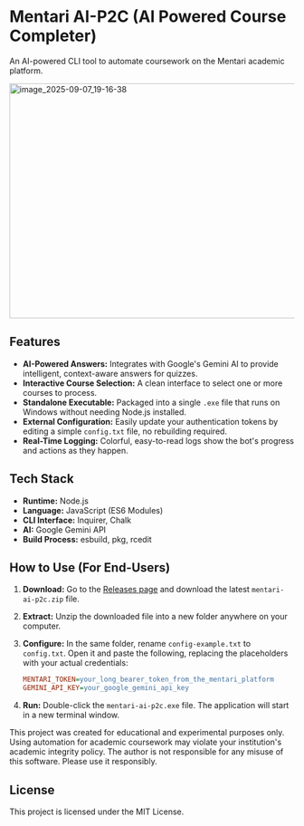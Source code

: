 # Mentari AI-P2C (AI Powered Course Completer)

An AI-powered CLI tool to automate coursework on the Mentari academic platform.

<img width="963" height="415" alt="image_2025-09-07_19-16-38" src="https://github.com/user-attachments/assets/e7854ab1-7dfe-45c1-a7ba-c73dcfd2cad6" />

## Features

- **AI-Powered Answers:** Integrates with Google's Gemini AI to provide intelligent, context-aware answers for quizzes.
- **Interactive Course Selection:** A clean interface to select one or more courses to process.
- **Standalone Executable:** Packaged into a single `.exe` file that runs on Windows without needing Node.js installed.
- **External Configuration:** Easily update your authentication tokens by editing a simple `config.txt` file, no
  rebuilding required.
- **Real-Time Logging:** Colorful, easy-to-read logs show the bot's progress and actions as they happen.

## Tech Stack

- **Runtime:** Node.js
- **Language:** JavaScript (ES6 Modules)
- **CLI Interface:** Inquirer, Chalk
- **AI:** Google Gemini API
- **Build Process:** esbuild, pkg, rcedit

## How to Use (For End-Users)

1. **Download:** Go to the [Releases page](https://github.com/aritlhq/mentari-ai-p2c/releases) and download the
   latest `mentari-ai-p2c.zip` file.

2. **Extract:** Unzip the downloaded file into a new folder anywhere on your computer.

3. **Configure:** In the same folder, rename `config-example.txt` to `config.txt`. Open it and paste the following,
   replacing the placeholders with your actual credentials:

   ```ini
   MENTARI_TOKEN=your_long_bearer_token_from_the_mentari_platform
   GEMINI_API_KEY=your_google_gemini_api_key
   ```

4. **Run:** Double-click the `mentari-ai-p2c.exe` file. The application will start in a new terminal window.

This project was created for educational and experimental purposes only. Using automation for academic coursework may
violate your institution's academic integrity policy. The author is not responsible for any misuse of this software.
Please use it responsibly.

## License

This project is licensed under the MIT License.
